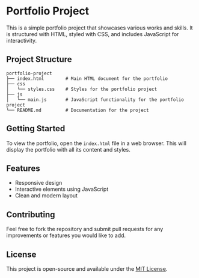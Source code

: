 # Portfolio Project

This is a simple portfolio project that showcases various works and skills. It is structured with HTML, styled with CSS, and includes JavaScript for interactivity.

## Project Structure

```
portfolio-project
├── index.html        # Main HTML document for the portfolio
├── css
│   └── styles.css    # Styles for the portfolio project
├── js
│   └── main.js       # JavaScript functionality for the portfolio project
└── README.md         # Documentation for the project
```

## Getting Started

To view the portfolio, open the `index.html` file in a web browser. This will display the portfolio with all its content and styles.

## Features

- Responsive design
- Interactive elements using JavaScript
- Clean and modern layout

## Contributing

Feel free to fork the repository and submit pull requests for any improvements or features you would like to add.

## License

This project is open-source and available under the [MIT License](LICENSE).